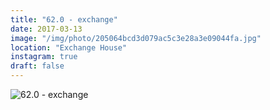 ```yaml
---
title: "62.0 - exchange"
date: 2017-03-13
image: "/img/photo/205064bcd3d079ac5c3e28a3e09044fa.jpg"
location: "Exchange House"
instagram: true
draft: false
---
```


![62.0 - exchange](/img/photo/205064bcd3d079ac5c3e28a3e09044fa.jpg)
